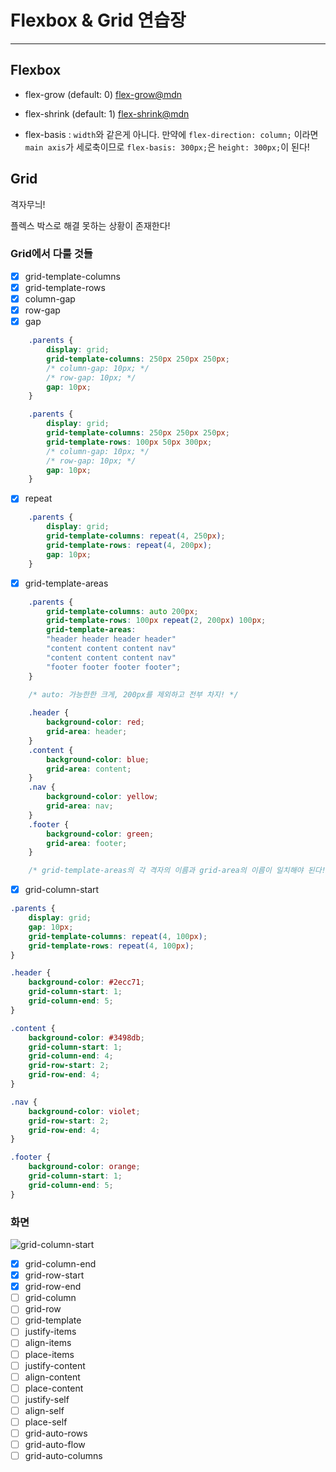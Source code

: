 # Flexbox & Grid 연습장

---

## Flexbox

- flex-grow (default: 0)
[flex-grow@mdn](https://developer.mozilla.org/ko/docs/Web/CSS/flex-grow)
- flex-shrink (default: 1)
[flex-shrink@mdn](https://developer.mozilla.org/ko/docs/Web/CSS/flex-shrink)

- flex-basis : `width`와 같은게 아니다. 만약에 `flex-direction: column;` 이라면 `main axis`가 세로축이므로 `flex-basis: 300px;`은 `height: 300px;`이 된다!


## Grid

격자무늬!

플렉스 박스로 해결 못하는 상황이 존재한다!

### Grid에서 다룰 것들

- [x] grid-template-columns
- [x] grid-template-rows
- [x] column-gap
- [x] row-gap
- [x] gap
```css
    .parents {
        display: grid;
        grid-template-columns: 250px 250px 250px;
        /* column-gap: 10px; */
        /* row-gap: 10px; */
        gap: 10px;
    }
```
```css
    .parents {
        display: grid;
        grid-template-columns: 250px 250px 250px;
        grid-template-rows: 100px 50px 300px;
        /* column-gap: 10px; */
        /* row-gap: 10px; */
        gap: 10px;
    }
```
- [x] repeat
```css
    .parents {
        display: grid;
        grid-template-columns: repeat(4, 250px);
        grid-template-rows: repeat(4, 200px);
        gap: 10px;
    }
```
- [x] grid-template-areas
```css
    .parents {
        grid-template-columns: auto 200px; 
        grid-template-rows: 100px repeat(2, 200px) 100px;
        grid-template-areas:
        "header header header header"
        "content content content nav"
        "content content content nav"
        "footer footer footer footer";
    }
    
    /* auto: 가능한한 크게, 200px를 제외하고 전부 차지! */

    .header {
        background-color: red;
        grid-area: header;
    }
    .content {
        background-color: blue;
        grid-area: content;
    }
    .nav {
        background-color: yellow;
        grid-area: nav;
    }
    .footer {
        background-color: green;
        grid-area: footer;
    }

    /* grid-template-areas의 각 격자의 이름과 grid-area의 이름이 일치해야 된다! */
```
- [x] grid-column-start
```css
.parents {
    display: grid;
    gap: 10px;
    grid-template-columns: repeat(4, 100px);
    grid-template-rows: repeat(4, 100px);
}

.header {
    background-color: #2ecc71;
    grid-column-start: 1;
    grid-column-end: 5;
}

.content {
    background-color: #3498db;
    grid-column-start: 1;
    grid-column-end: 4;
    grid-row-start: 2;
    grid-row-end: 4;
}

.nav {
    background-color: violet;
    grid-row-start: 2;
    grid-row-end: 4;
}

.footer {
    background-color: orange;
    grid-column-start: 1;
    grid-column-end: 5;
}
```

### 화면
![grid-column-start](https://user-images.githubusercontent.com/63832678/183285900-7d40d4cc-571b-461c-acb8-9329f081b931.png)
- [x] grid-column-end
- [x] grid-row-start
- [x] grid-row-end
- [ ] grid-column
- [ ] grid-row
- [ ] grid-template
- [ ] justify-items
- [ ] align-items
- [ ] place-items
- [ ] justify-content
- [ ] align-content
- [ ] place-content
- [ ] justify-self
- [ ] align-self
- [ ] place-self
- [ ] grid-auto-rows
- [ ] grid-auto-flow
- [ ] grid-auto-columns